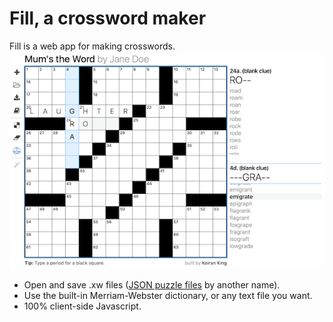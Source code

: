 Fill, a crossword maker
=========================

Fill is a web app for making crosswords.
![Build your own crossword](screenshot.png "Build your own crossword")

* Open and save .xw files ([JSON puzzle files](https://www.xwordinfo.com/JSON/) by another name).
* Use the built-in Merriam-Webster dictionary, or any text file you want.
* 100% client-side Javascript.